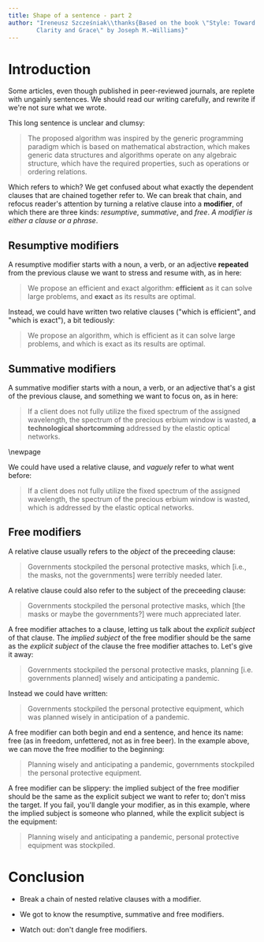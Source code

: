 ```yaml
---
title: Shape of a sentence - part 2
author: "Ireneusz Szcześniak\\thanks{Based on the book \"Style: Toward
        Clarity and Grace\" by Joseph M.~Williams}"
---
```


Introduction
============

Some articles, even though published in peer-reviewed journals, are
replete with ungainly sentences.  We should read our writing
carefully, and rewrite if we're not sure what we wrote.

This long sentence is unclear and clumsy:

> The proposed algorithm was inspired by the generic programming
> paradigm which is based on mathematical abstraction, which makes
> generic data structures and algorithms operate on any algebraic
> structure, which have the required properties, such as operations or
> ordering relations.

Which refers to which?  We get confused about what exactly the
dependent clauses that are chained together refer to.  We can break
that chain, and refocus reader's attention by turning a relative
clause into a **modifier**, of which there are three kinds:
*resumptive*, *summative*, and *free*.  *A modifier is either a clause
or a phrase*.

Resumptive modifiers
--------------------

A resumptive modifier starts with a noun, a verb, or an adjective
**repeated** from the previous clause we want to stress and resume
with, as in here:

> We propose an efficient and exact algorithm: **efficient** as it can
> solve large problems, and **exact** as its results are optimal.

Instead, we could have written two relative clauses ("which is
efficient", and "which is exact"), a bit tediously:

> We propose an algorithm, which is efficient as it can solve large
> problems, and which is exact as its results are optimal.

Summative modifiers
-------------------

A summative modifier starts with a noun, a verb, or an adjective
that's a gist of the previous clause, and something we want to focus
on, as in here:

> If a client does not fully utilize the fixed spectrum of the
> assigned wavelength, the spectrum of the precious erbium window is
> wasted, **a technological shortcomming** addressed by the elastic
> optical networks.

\newpage

We could have used a relative clause, and *vaguely* refer to what went
before:

> If a client does not fully utilize the fixed spectrum of the
> assigned wavelength, the spectrum of the precious erbium window is
> wasted, which is addressed by the elastic optical networks.

Free modifiers
--------------

A relative clause usually refers to the *object* of the preceeding
clause:

> Governments stockpiled the personal protective masks, which [i.e.,
> the masks, not the governments] were terribly needed later.

A relative clause could also refer to the subject of the preceeding
clause:

> Governments stockpiled the personal protective masks, which [the
> masks or maybe the governments?] were much appreciated later.

A free modifier attaches to a clause, letting us talk about the
*explicit subject* of that clause.  The *implied subject* of the free
modifier should be the same as the *explicit subject* of the clause
the free modifier attaches to.  Let's give it away:

> Governments stockpiled the personal protective masks, planning
> [i.e. governments planned] wisely and anticipating a pandemic.

Instead we could have written:

> Governments stockpiled the personal protective equipment, which was
> planned wisely in anticipation of a pandemic.

A free modifier can both begin and end a sentence, and hence its name:
free (as in freedom, unfettered, not as in free beer).  In the example
above, we can move the free modifier to the beginning:

> Planning wisely and anticipating a pandemic, governments stockpiled
> the personal protective equipment.

A free modifier can be slippery: the implied subject of the free
modifier should be the same as the explicit subject we want to refer
to; don't miss the target.  If you fail, you'll dangle your modifier,
as in this example, where the implied subject is someone who planned,
while the explicit subject is the equipment:

> Planning wisely and anticipating a pandemic, personal protective
> equipment was stockpiled.

Conclusion
==========

* Break a chain of nested relative clauses with a modifier.

* We got to know the resumptive, summative and free modifiers.

* Watch out: don't dangle free modifiers.
